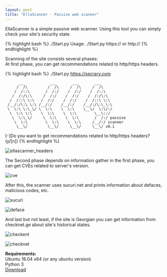 ```yaml
---
layout: post
title: "EllaScanner - Passive web scanner"
---
```


EllaScanner is a simple passive web scanner. Using this tool you can simply check your site's security state.

{% highlight bash %}
./Start.py
Usage:
	./Start.py https:// or http://
{% endhighlight %}

Scanning of the site consists several phases:<br>
At first phase, you can get recommendations related to http/https headers.

{% highlight bash %}
./Start.py https://secrary.com

          ___           ___       ___       ___
         /  /\         /  /\     /  /\     /  /\
        /  /::\       /  /:/    /  /:/    /  /::\
       /  /:/\:\     /  /:/    /  /:/    /  /:/\:\
      /  /::\ \:\   /  /:/    /  /:/    /  /::\ \:\
     /__/:/\:\ \:\ /__/:/    /__/:/    /__/:/\:\_\:\
     \  \:\ \:\_\/ \  \:\    \  \:\    \__\/  \:\/:/
      \  \:\ \:\    \  \:\    \  \:\        \__\::/
       \  \:\_\/     \  \:\    \  \:\       /  /:/ passive
        \  \:\        \  \:\    \  \:\     /__/:/ scanner
         \__\/         \__\/     \__\/     \__\/ v0.1

    
[-]Do you want to get recommendations related to http/https headers? (y/[n]) 
{% endhighlight %}

![ellascanner_headers](https://i.imgur.com/4Cgi18z.png)

The Second phase depends on information gather in the first phase, you can get CVEs related to server's version.

![cve](https://i.imgur.com/ik7Mv03.png)

After this, the scanner uses sucuri.net and prints information about defaces, malicious codes, etc.

![sucuri](https://i.imgur.com/GZos7L7.png)

![deface](https://i.imgur.com/GDQLXEF.png)

And last but not least, if the site is Georgian you can get information from checknet.ge about site's historical states.

![checkent](https://i.imgur.com/8t7q6Hy.png)

![checknet](https://i.imgur.com/TtgwLKh.png)

**Requirements:**<br>
Ubuntu 16.04 x64 (or any ubuntu version)<br>
Python 3<br>
[Download](https://github.com/secrary/EllaScanner)
